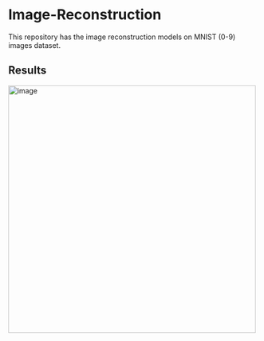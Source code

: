 # Image-Reconstruction
This repository has the image reconstruction models on MNIST (0-9) images dataset.

## Results 
<img width="496" alt="image" src="https://github.com/user-attachments/assets/de35c0e2-7f3c-4e52-ade7-1de6af6755a8">

